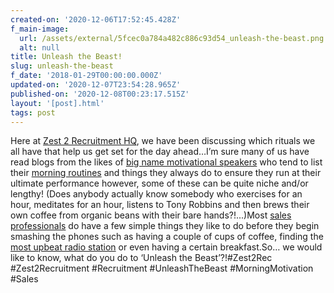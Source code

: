 ```yaml
---
created-on: '2020-12-06T17:52:45.428Z'
f_main-image:
  url: /assets/external/5fcec0a784a482c886c93d54_unleash-the-beast.png
  alt: null
title: Unleash the Beast!
slug: unleash-the-beast
f_date: '2018-01-29T00:00:00.000Z'
updated-on: '2020-12-07T23:54:28.965Z'
published-on: '2020-12-08T00:23:17.515Z'
layout: '[post].html'
tags: post
---
```


Here at [Zest 2 Recruitment HQ](#), we have been discussing which rituals we all have that help us get set for the day ahead…I’m sure many of us have read blogs from the likes of [big name motivational speakers](#) who tend to list their [morning routines](#) and things they always do to ensure they run at their ultimate performance however, some of these can be quite niche and/or lengthy! (Does anybody actually know somebody who exercises for an hour, meditates for an hour, listens to Tony Robbins and then brews their own coffee from organic beans with their bare hands?!...)Most [sales professionals](#) do have a few simple things they like to do before they begin smashing the phones such as having a couple of cups of coffee, finding the [most upbeat radio station](#) or even having a certain breakfast.So… we would like to know, what do you do to ‘Unleash the Beast’?!#Zest2Rec #Zest2Recruitment #Recruitment #UnleashTheBeast #MorningMotivation #Sales
